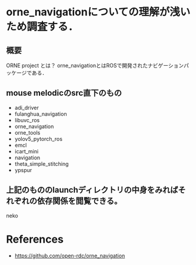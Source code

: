 # orne_navigationについての理解が浅いため調査する．
## 概要
ORNE project とは？
orne_navigationとはROSで開発されたナビゲーションパッケージである．


## mouse melodicのsrc直下のもの
* adi_driver
* fulanghua_navigation
* libuvc_ros
* orne_navigation
* orne_tools
* yolov5_pytorch_ros
* emcl
* icart_mini
* navigation
* theta_simple_stitching
* ypspur
## 上記のもののlaunchディレクトリの中身をみればそれぞれの依存関係を閲覧できる。
neko
# References
* https://github.com/open-rdc/orne_navigation
